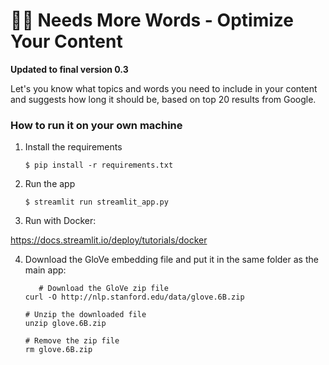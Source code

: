 # 🥣🔤 Needs More Words - Optimize Your Content

**Updated to final version 0.3**

Let's you know what topics and words you need to include in your content and suggests how long it should be, based on top 20 results from Google.

### How to run it on your own machine

1. Install the requirements

   ```
   $ pip install -r requirements.txt
   ```

2. Run the app

   ```
   $ streamlit run streamlit_app.py
   ```
3. Run with Docker:

https://docs.streamlit.io/deploy/tutorials/docker


4. Download the GloVe embedding file and put it in the same folder as the main app:
   ```
      # Download the GloVe zip file
   curl -O http://nlp.stanford.edu/data/glove.6B.zip
   
   # Unzip the downloaded file
   unzip glove.6B.zip
   
   # Remove the zip file
   rm glove.6B.zip
   ```
